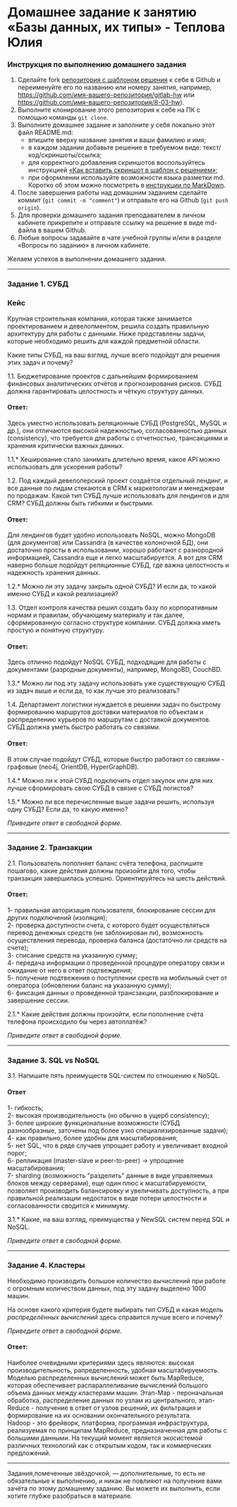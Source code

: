# Домашнее задание к занятию «Базы данных, их типы» - Теплова Юлия

### Инструкция по выполнению домашнего задания

1. Сделайте fork [репозитория c шаблоном решения](https://github.com/netology-code/sys-pattern-homework) к себе в Github и переименуйте его по названию или номеру занятия, например, https://github.com/имя-вашего-репозитория/gitlab-hw или https://github.com/имя-вашего-репозитория/8-03-hw).
2. Выполните клонирование этого репозитория к себе на ПК с помощью команды `git clone`.
3. Выполните домашнее задание и заполните у себя локально этот файл README.md:
   - впишите вверху название занятия и ваши фамилию и имя;
   - в каждом задании добавьте решение в требуемом виде: текст/код/скриншоты/ссылка;
   - для корректного добавления скриншотов воспользуйтесь инструкцией [«Как вставить скриншот в шаблон с решением»](https://github.com/netology-code/sys-pattern-homework/blob/main/screen-instruction.md);
   - при оформлении используйте возможности языка разметки md. Коротко об этом можно посмотреть в [инструкции по MarkDown](https://github.com/netology-code/sys-pattern-homework/blob/main/md-instruction.md).
4. После завершения работы над домашним заданием сделайте коммит (`git commit -m "comment"`) и отправьте его на Github (`git push origin`).
5. Для проверки домашнего задания преподавателем в личном кабинете прикрепите и отправьте ссылку на решение в виде md-файла в вашем Github.
6. Любые вопросы задавайте в чате учебной группы и/или в разделе «Вопросы по заданию» в личном кабинете.

Желаем успехов в выполнении домашнего задания.

---

### Задание 1. СУБД

### Кейс
Крупная строительная компания, которая также занимается проектированием и девелопментом, решила создать 
правильную архитектуру для работы с данными. Ниже представлены задачи, которые необходимо решить для
каждой предметной области. 

Какие типы СУБД, на ваш взгляд, лучше всего подойдут для решения этих задач и почему? 
 
1.1. Бюджетирование проектов с дальнейшим формированием финансовых аналитических отчётов и прогнозирования рисков.
СУБД должна гарантировать целостность и чёткую структуру данных.

#### Ответ:  ####
Здесь уместно использовать реляционные СУБД (PostgreSQL, MySQL и др.), они отличаются высокой надежностью, согласованностью данных (consistency), что требуется для работы с отчетностью, трансакциями и хранения критически важных данных.

1.1.* Хеширование стало занимать длительно время, какое API можно использовать для ускорения работы? 

1.2. Под каждый девелоперский проект создаётся отдельный лендинг, и все данные по лидам стекаются в CRM к 
маркетологам и менеджерам по продажам. Какой тип СУБД лучше использовать для лендингов и для CRM? 
СУБД должны быть гибкими и быстрыми.

#### Ответ:  ####
Для лендингов будет удобно использовать NoSQL, можно MongoDB (для документов) или Cassandra (в качестве колоночной БД), они достаточно просты в использовании, хорошо работают с разнородной информацией, Cassandra еще и легко масштабируется. А вот для CRM наверно больше подойдут реляционные СУБД, где важна целостность и надежность хранения данных.

1.2.* Можно ли эту задачу закрыть одной СУБД? И если да, то какой именно СУБД и какой реализацией?

1.3. Отдел контроля качества решил создать базу по корпоративным нормам и правилам, обучающему материалу 
и так далее, сформированную согласно структуре компании. СУБД должна иметь простую и понятную структуру.

#### Ответ: ####
Здесь отлично подойдут NoSQL СУБД, подходящие для работы с документами (разродные документы), например, MongoBD, CouchBD.

1.3.* Можно ли под эту задачу использовать уже существующую СУБД из задач выше и если да, то как лучше это 
реализовать?

1.4. Департамент логистики нуждается в решении задач по быстрому формированию маршрутов доставки материалов 
по объектам и распределению курьеров по маршрутам с доставкой документов. СУБД должна уметь быстро работать
со связями.

#### Ответ:  ####
В этом случае подойдут СУБД, которые быстро работают со связями - графовые (neo4j, OrientDB, HyperGraphDB).

1.4.* Можно ли к этой СУБД подключить отдел закупок или для них лучше сформировать свою СУБД в связке с СУБД 
логистов?

1.5.* Можно ли все перечисленные выше задачи решить, используя одну СУБД? Если да, то какую именно?

*Приведите ответ в свободной форме.*

---

### Задание 2. Транзакции

2.1. Пользователь пополняет баланс счёта телефона, распишите пошагово, какие действия должны произойти для того, чтобы 
транзакция завершилась успешно. Ориентируйтесь на шесть действий.

#### Ответ: ####
1- правильная авторизация пользователя, блокирование сессии для других подключений (изоляция);  
2- проверка доступности счета, с которого будет осуществляться перевод денежных средств (не заблокирован ли), возможность осуществления перевода, проверка баланса (достаточно ли средств на счете);  
3- списание средств на указанную сумму;  
4- передача информации о проведенной процедуре оператору связи и ожидание от него в ответ подтвеждения;   
5- получение подтвежения о поступлении среств на мобильный счет от оператора (обновлении баланс на указанную сумму);   
6- фиксация данных о проведенной трансзакции, разблокирование и завершение сессии.  

2.1.* Какие действия должны произойти, если пополнение счёта телефона происходило бы через автоплатёж?

*Приведите ответ в свободной форме.*

---

### Задание 3. SQL vs NoSQL

3.1. Напишите пять преимуществ SQL-систем по отношению к NoSQL. 

#### Ответ ####  
1- гибкость;  
2- высокая производительность (но обычно в ущерб consistency);  
3- более широкие функциональные возможности (СУБД разнообразные, заточены под более узко специализированные задачи);  
4- как правильно, более удобны для масштабирования;  
5- нет SQL, что в ряде случаев упрощает работу и увеличивает входной порог;  
6- репликация (master-slave и peer-to-peer) -> упрощение масштабирования;  
7- sharding (возможность "разделить" данные в виде управляемых блоков между серверами), еще один плюс к масштабируемости, позволяет производить балансировку и увеличивать доступность, а при правильной реализации недостаток в виде потери целостности и согласованности сводится к минимуму.  


3.1.* Какие, на ваш взгляд, преимущества у NewSQL систем перед SQL и NoSQL.

*Приведите ответ в свободной форме.*

---

### Задание 4. Кластеры

Необходимо производить большое количество вычислений при работе с огромным количеством данных, под эту задачу 
выделено 1000 машин. 

На основе какого критерия будете выбирать тип СУБД и какая модель *распределённых вычислений* 
здесь справится лучше всего и почему?

*Приведите ответ в свободной форме.*

#### Ответ:  ####  

Наиболее очевидными критериями здесь являются: высокая производительность, рапределенность, удобная масштабируемость.
Моделью распределенных вычислений может быть MapReduce, которая обеспечивает распараллеливание вычислений большого объема данных между кластерами машин. Этап-Map - пероначальная обработка, распределение данных по узлам из центрального, этап-Reduce - получение в ответ от узлов решений, их фильтрация и формирование на их основании окончательного результата.  
Hadoop - это фрейворк, платформа, программая инфраструктура, реализуемая по принципам MapReduce, предназначенная для работы с большими данными. На текущий момент является экосистемой различных технологий как с открытым кодом, так и коммерческих предложений.

---

Задания,помеченные звёздочкой, — дополнительные, то есть не обязательные к выполнению, и никак не повлияют на получение вами зачёта по этому домашнему заданию. Вы можете их выполнить, если хотите глубже разобраться в материале.
